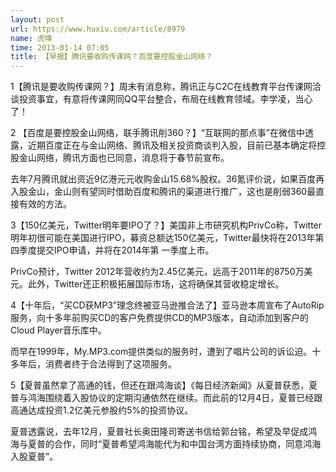 ```yaml
---
layout: post
url: https://www.huxiu.com/article/8979
name: 虎嗅
time: 2013-01-14 07:05
title: 【早报】腾讯要收购传课网？百度要控股金山网络？
---
```

1【腾讯是要收购传课网？】周末有消息称，腾讯正与C2C在线教育平台传课网洽谈投资事宜，有意将传课网同QQ平台整合，布局在线教育领域。李学凌，当心了！

2 【百度是要控股金山网络，联手腾讯削360？】“互联网的那点事”在微信中透露，近期百度正在与金山网络、腾讯及相关投资商谈判入股，目前已基本确定将控股金山网络，腾讯方面也已同意，消息将于春节前宣布。

去年7月腾讯就出资近9亿港元元收购金山15.68%股权。36氪评价说，如果百度再入股金山，金山则有望同时借助百度和腾讯的渠道进行推广，这也是削弱360最直接有效的方法。

3【150亿美元，Twitter明年要IPO了？】美国非上市研究机构PrivCo称，Twitter明年初很可能在美国进行IPO，募资总额达150亿美元，Twitter最快将在2013年第四季度提交IPO申请，并将在2014年第 一季度上市。

PrivCo预计，Twitter 2012年营收约为2.45亿美元，远高于2011年的8750万美元。此外，Twitter还正积极拓展国际市场，这将确保其营收稳定增长。

4【十年后，“买CD获MP3”理念终被亚马逊推合法了】亚马逊本周宣布了AutoRip服务，向十多年前购买CD的客户免费提供CD的MP3版本，自动添加到客户的Cloud Player音乐库中。

而早在1999年，My.MP3.com提供类似的服务时，遭到了唱片公司的诉讼迫。十多年后，消费者终于合法得到了这项服务。

5【夏普虽然拿了高通的钱，但还在跟鸿海谈】《每日经济新闻》从夏普获悉，夏普与鸿海围绕着入股协议的定期沟通依然在继续。而此前的12月4日，夏普已经跟高通达成投资1.2亿美元参股约5%的投资协议。

夏普透露说，去年12月，夏普社长奥田隆司寄送书信给郭台铭，希望及早促成鸿海与夏普的合作，同时“夏普希望鸿海能代为和中国台湾方面持续协商，同意鸿海入股夏普”。

